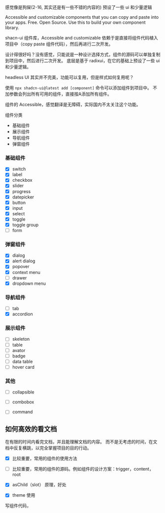 感觉像是狗屎(2-16, 其实还是有一些不错的内容的)
预设了一些 ui 和少量逻辑

Accessible and customizable components that you can copy and paste into your apps. Free. Open Source. Use this to build your own component library.

shacn-ui 组件库，Accessible and customizable 依赖于是直接将组件代码植入项目中（copy paste 组件代码），然后再进行二次开发。

设计得很好吗？没有感觉，只能说是一种设计选择方式，组件的源码可以单独复制到项目中，然后进行二次开发。
底层是基于 radixui，在它的基础上预设了一些 ui 和少量逻辑。

headless UI 其实并不完美，功能可以复用，但是样式如何复用呢？

使用 `npx shadcn-ui@latest add [component]` 命令可以添加组件到项目中。
不加参数会列出所有可用的组件，直接按A添加所有组件。


组件的 Accessible，感觉翻译是无障碍，实际国内不太关注这个功能。

组件分类
- 基础组件
- 展示组件
- 导航组件
- 弹窗组件

### 基础组件
- [x] switch
- [x] label
- [x] checkbox
- [x] slider
- [x] progress
- [x] datepicker
- [x] button
- [x] input
- [x] select
- [x] toggle
- [x] toggle group
- [ ] form

### 弹窗组件
- [x] dialog
- [x] alert dialog
- [x] popover
- [x] context menu
- [ ] drawer
- [x] dropdown menu

### 导航组件
- [ ] tab
- [x] accordion

### 展示组件
- [ ] skeleton
- [ ] table
- [ ] avator
- [ ] badge
- [ ] data table
- [ ] hover card

### 其他
- [ ] collapsible
- [ ] combobox
- [ ] command


## 如何高效的看文档
在有限的时间内看完文档，并且能理解文档的内容。
而不是无考虑的时间，在文档中反复横跳，以完全掌握项目的目的行动。

- [x] 比较重要，常用的组件的使用方法
- [ ] 比较重要，常用的组件的源码。例如组件的设计方案：trigger，content，root
- [x] asChild（slot） 原理，好处
- [x] theme 使用


写组件代码，